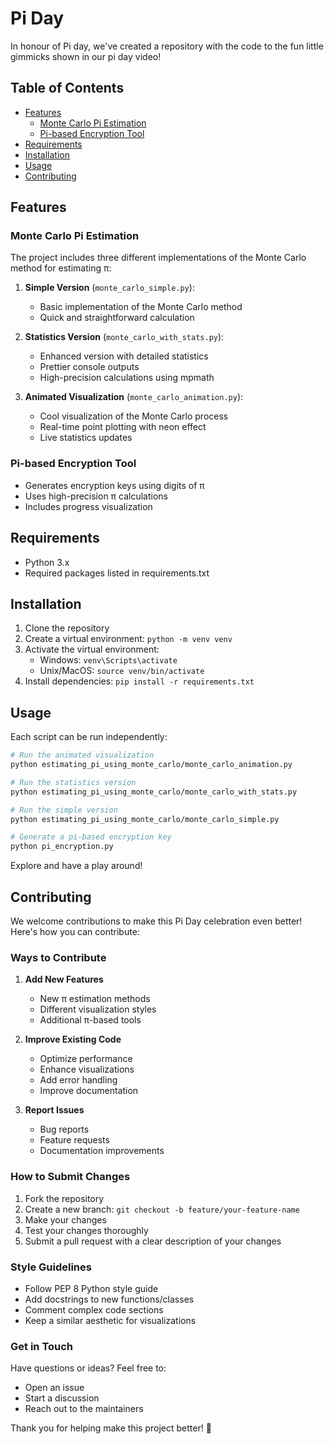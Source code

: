 # Pi Day

In honour of Pi day, we've created a repository with the code to the fun little gimmicks shown in our pi day video!

## Table of Contents
- [Features](#features)
  - [Monte Carlo Pi Estimation](#monte-carlo-pi-estimation)
  - [Pi-based Encryption Tool](#pi-based-encryption-tool)
- [Requirements](#requirements)
- [Installation](#installation)
- [Usage](#usage)
- [Contributing](#contributing)

## Features

### Monte Carlo Pi Estimation
The project includes three different implementations of the Monte Carlo method for estimating π:

1. **Simple Version** (`monte_carlo_simple.py`):
   - Basic implementation of the Monte Carlo method
   - Quick and straightforward calculation

2. **Statistics Version** (`monte_carlo_with_stats.py`):
   - Enhanced version with detailed statistics
   - Prettier console outputs
   - High-precision calculations using mpmath

3. **Animated Visualization** (`monte_carlo_animation.py`):
   - Cool visualization of the Monte Carlo process
   - Real-time point plotting with neon effect
   - Live statistics updates

### Pi-based Encryption Tool
- Generates encryption keys using digits of π
- Uses high-precision π calculations
- Includes progress visualization

## Requirements
- Python 3.x
- Required packages listed in requirements.txt

## Installation
1. Clone the repository
2. Create a virtual environment: `python -m venv venv`
3. Activate the virtual environment:
   - Windows: `venv\Scripts\activate`
   - Unix/MacOS: `source venv/bin/activate`
4. Install dependencies: `pip install -r requirements.txt`

## Usage
Each script can be run independently:

```bash
# Run the animated visualization
python estimating_pi_using_monte_carlo/monte_carlo_animation.py

# Run the statistics version
python estimating_pi_using_monte_carlo/monte_carlo_with_stats.py

# Run the simple version
python estimating_pi_using_monte_carlo/monte_carlo_simple.py

# Generate a pi-based encryption key
python pi_encryption.py
```

Explore and have a play around!

## Contributing
We welcome contributions to make this Pi Day celebration even better! Here's how you can contribute:

### Ways to Contribute
1. **Add New Features**
   - New π estimation methods
   - Different visualization styles
   - Additional π-based tools

2. **Improve Existing Code**
   - Optimize performance
   - Enhance visualizations
   - Add error handling
   - Improve documentation

3. **Report Issues**
   - Bug reports
   - Feature requests
   - Documentation improvements

### How to Submit Changes
1. Fork the repository
2. Create a new branch: `git checkout -b feature/your-feature-name`
3. Make your changes
4. Test your changes thoroughly
5. Submit a pull request with a clear description of your changes

### Style Guidelines
- Follow PEP 8 Python style guide
- Add docstrings to new functions/classes
- Comment complex code sections
- Keep a similar aesthetic for visualizations

### Get in Touch
Have questions or ideas? Feel free to:
- Open an issue
- Start a discussion
- Reach out to the maintainers

Thank you for helping make this project better! 🥧

